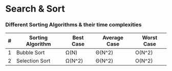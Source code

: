 # Search & Sort

### Different Sorting Algorithms & their time complexities

|#|Sorting Algorithm|Best Case|Average Case|Worst Case|
|-|-----------------|---------|------------|----------|
|1|Bubble Sort      |Ω(N)     |Θ(N^2)      |O(N^2)    |
|2|Selection Sort   |Ω(N^2)   |Θ(N^2)      |O(N^2)    |